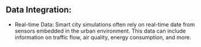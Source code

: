 ## Data Integration:
 - Real-time Data: Smart city simulations often rely on real-time date from sensors embedded in the urban environment. This data can include information on traffic flow, air quality, energy consumption, and more.
